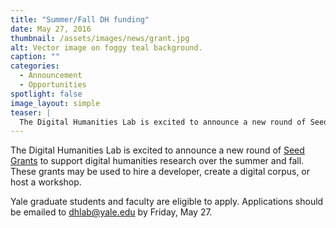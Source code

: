```yaml
---
title: "Summer/Fall DH funding"
date: May 27, 2016
thumbnail: /assets/images/news/grant.jpg
alt: Vector image on foggy teal background.
caption: ""
categories: 
  - Announcement
  - Opportunities
spotlight: false 
image_layout: simple
teaser: |
  The Digital Humanities Lab is excited to announce a new round of Seed Grants to support digital humanities research over the summer and fall. These grants may be used to hire a developer, create a...
---
```


The Digital Humanities Lab is excited to announce a new round of [Seed Grants](http://web.library.yale.edu/dhlab/seedgrants) to support digital humanities research over the summer and fall. These grants may be used to hire a developer, create a digital corpus, or host a workshop.
   
Yale graduate students and faculty are eligible to apply. Applications should be emailed to [dhlab@yale.edu](mailto:dhlab@yale.edu) by Friday, May 27.